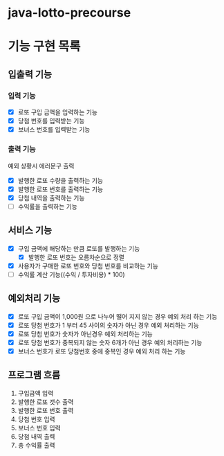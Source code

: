# java-lotto-precourse

# 기능 구현 목록

## 입출력 기능

### 입력 기능

- [x] 로또 구입 금액을 입력하는 기능
- [x] 당첨 번호를 입력받는 기능
- [x] 보너스 번호를 입력받는 기능

### 출력 기능

예외 상황시 에러문구 출력

- [x] 발행한 로또 수량을 출력하는 기능
- [x] 발행한 로또 번호를 출력하는 기능
- [x] 당첨 내역을 출력하는 기능
- [ ] 수익률을 출력하는 기능

## 서비스 기능

- [x] 구입 금액에 해당하는 만큼 로또를 발행하는 기능
    - [x] 발행한 로또 번호는 오름차순으로 정렬
- [x] 사용자가 구매한 로또 번호와 당첨 번호를 비교하는 기능
- [ ] 수익률 계산 기능((수익 / 투자비용) * 100)

## 예외처리 기능

- [x] 로또 구입 금액이 1,000원 으로 나누어 떨어 지지 않는 경우 예외 처리 하는 기능
- [x] 로또 당첨 번호가 1 부터 45 사이의 숫자가 아닌 경우 예외 처리하는 기능
- [x] 로또 당첨 번호가 숫자가 아닌경우 예외 처리하는 기능
- [x] 로또 당첨 번호가 중복되지 않는 숫자 6개가 아닌 경우 예외 처리하는 기능
- [x] 보너스 번호가 로또 당첨번호 중에 중복인 경우 예외 처리 하는 기능

## 프로그램 흐름

1. 구입금액 입력
2. 발행한 로또 갯수 출력
2. 발행한 로또 번호 출력
3. 당첨 번호 입력
4. 보너스 번호 입력
5. 당첨 내역 출력
6. 총 수익률 출력